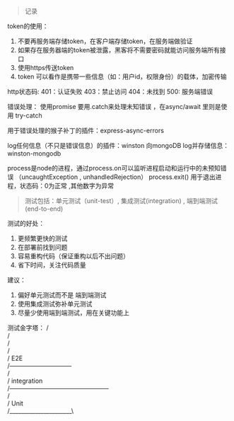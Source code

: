 > 记录

token的使用：
1. 不要再服务端存储token，在客户端存储token，在服务端做验证
2. 如果存在服务器端的token被泄露，黑客将不需要密码就能访问服务端所有接口
3. 使用https传送token
4. token 可以看作是携带一些信息（如：用户id，权限身份）的载体，加密传输

http状态码:
401：认证失败
403：禁止访问
404：未找到
500: 服务端错误

错误处理：
使用promise 要用.catch来处理未知错误 ，在async/await 里则是使用 try-catch 

用于错误处理的猴子补丁的插件：express-async-errors

log任何信息（不只是错误信息）的插件：winston
向mongoDB log并存储信息：winston-mongodb

process是node的进程，通过process.on可以监听进程启动和运行中的未预知错误 （uncaughtException , unhandledRejection）
process.exit() 用于退出进程，状态码：0为正常 ,其他数字为异常


> 测试包括：单元测试（unit-test）, 集成测试(integration) , 端到端测试(end-to-end)

测试的好处：
1. 更频繁更快的测试
2. 在部署前找到问题
3. 容易重构代码（保证重构以后不出问题）
4. 省下时间，关注代码质量

建议：
1. 偏好单元测试而不是 端到端测试
2. 使用集成测试弥补单元测试
3. 尽量少使用端到端测试，用在关键功能上

测试金字塔：                                  /\
                                            /  \
                                           /    \
                                          /      \
                                         /  E2E   \
                                        /——————————\
                                       /            \
                                      /  integration \
                                     /————————————————\
                                    /                  \
                                   /       Unit         \
                                  /______________________\
                                      